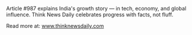 Article #987 explains India's growth story — in tech, economy, and global influence. Think News Daily celebrates progress with facts, not fluff.

Read more at: www.thinknewsdaily.com